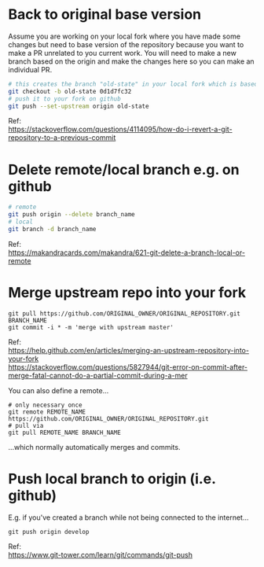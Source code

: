 # Back to original base version

Assume you are working on your local fork where you have made some changes but need to base version of the repository because 
you want to make a PR unrelated to you current work. You will need to make a new branch based on the origin and make the changes
here so you can make an individual PR.

``` bash
# this creates the branch "old-state" in your local fork which is based on commit id "0d1d7fc32"
git checkout -b old-state 0d1d7fc32
# push it to your fork on github
git push --set-upstream origin old-state
```

Ref:  
https://stackoverflow.com/questions/4114095/how-do-i-revert-a-git-repository-to-a-previous-commit

# Delete remote/local branch e.g. on github

``` bash
# remote
git push origin --delete branch_name
# local
git branch -d branch_name
```

Ref:  
https://makandracards.com/makandra/621-git-delete-a-branch-local-or-remote

# Merge upstream repo into your fork

```
git pull https://github.com/ORIGINAL_OWNER/ORIGINAL_REPOSITORY.git BRANCH_NAME
git commit -i * -m 'merge with upstream master'
```

Ref:  
https://help.github.com/en/articles/merging-an-upstream-repository-into-your-fork  
https://stackoverflow.com/questions/5827944/git-error-on-commit-after-merge-fatal-cannot-do-a-partial-commit-during-a-mer  

You can also define a remote...
```
# only necessary once
git remote REMOTE_NAME https://github.com/ORIGINAL_OWNER/ORIGINAL_REPOSITORY.git
# pull via
git pull REMOTE_NAME BRANCH_NAME
```
...which normally automatically merges and commits.

# Push local branch to origin (i.e. github) 
E.g. if you've created a branch while not being connected to the internet...
```
git push origin develop
```

Ref:  
https://www.git-tower.com/learn/git/commands/git-push
